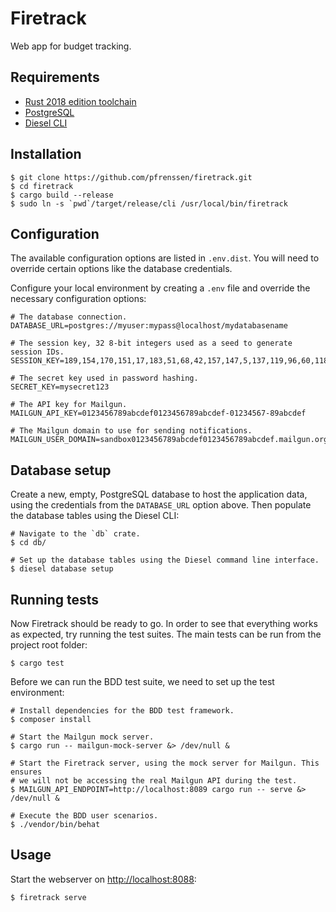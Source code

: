 Firetrack
=========

Web app for budget tracking.


Requirements
------------

* [Rust 2018 edition toolchain](https://www.rust-lang.org/tools/install)
* [PostgreSQL](https://www.postgresql.org/)
* [Diesel CLI](https://github.com/diesel-rs/diesel/tree/master/diesel_cli)


Installation
------------

```
$ git clone https://github.com/pfrenssen/firetrack.git
$ cd firetrack
$ cargo build --release
$ sudo ln -s `pwd`/target/release/cli /usr/local/bin/firetrack
```


Configuration
-------------

The available configuration options are listed in `.env.dist`. You will need to
override certain options like the database credentials.

Configure your local environment by creating a `.env` file and override the
necessary configuration options:

```
# The database connection.
DATABASE_URL=postgres://myuser:mypass@localhost/mydatabasename

# The session key, 32 8-bit integers used as a seed to generate session IDs.
SESSION_KEY=189,154,170,151,17,183,51,68,42,157,147,5,137,119,96,60,118,84,241,175,181,201,132,24,144,134,42,46,63,20,231,255

# The secret key used in password hashing.
SECRET_KEY=mysecret123

# The API key for Mailgun.
MAILGUN_API_KEY=0123456789abcdef0123456789abcdef-01234567-89abcdef

# The Mailgun domain to use for sending notifications.
MAILGUN_USER_DOMAIN=sandbox0123456789abcdef0123456789abcdef.mailgun.org
```


Database setup
--------------

Create a new, empty, PostgreSQL database to host the application data, using the
credentials from the `DATABASE_URL` option above. Then populate the database
tables using the Diesel CLI:

```
# Navigate to the `db` crate.
$ cd db/

# Set up the database tables using the Diesel command line interface.
$ diesel database setup
```


Running tests
-------------

Now Firetrack should be ready to go. In order to see that everything works as
expected, try running the test suites. The main tests can be run from the
project root folder:

```
$ cargo test
```

Before we can run the BDD test suite, we need to set up the test environment:

```
# Install dependencies for the BDD test framework.
$ composer install

# Start the Mailgun mock server.
$ cargo run -- mailgun-mock-server &> /dev/null &

# Start the Firetrack server, using the mock server for Mailgun. This ensures
# we will not be accessing the real Mailgun API during the test.
$ MAILGUN_API_ENDPOINT=http://localhost:8089 cargo run -- serve &> /dev/null &

# Execute the BDD user scenarios.
$ ./vendor/bin/behat
```


Usage
-----

Start the webserver on [http://localhost:8088](http://localhost:8088):

```
$ firetrack serve
```
